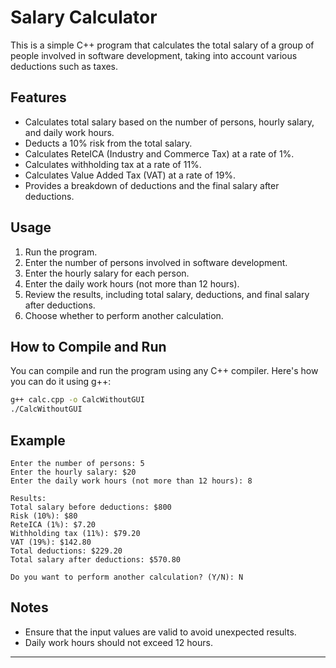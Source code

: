 # Salary Calculator

This is a simple C++ program that calculates the total salary of a group of people involved in software development, taking into account various deductions such as taxes.

## Features

- Calculates total salary based on the number of persons, hourly salary, and daily work hours.
- Deducts a 10% risk from the total salary.
- Calculates ReteICA (Industry and Commerce Tax) at a rate of 1%.
- Calculates withholding tax at a rate of 11%.
- Calculates Value Added Tax (VAT) at a rate of 19%.
- Provides a breakdown of deductions and the final salary after deductions.

## Usage

1. Run the program.
2. Enter the number of persons involved in software development.
3. Enter the hourly salary for each person.
4. Enter the daily work hours (not more than 12 hours).
5. Review the results, including total salary, deductions, and final salary after deductions.
6. Choose whether to perform another calculation.

## How to Compile and Run

You can compile and run the program using any C++ compiler. Here's how you can do it using g++:

```bash
g++ calc.cpp -o CalcWithoutGUI
./CalcWithoutGUI
```

## Example

```
Enter the number of persons: 5
Enter the hourly salary: $20
Enter the daily work hours (not more than 12 hours): 8

Results:
Total salary before deductions: $800
Risk (10%): $80
ReteICA (1%): $7.20
Withholding tax (11%): $79.20
VAT (19%): $142.80
Total deductions: $229.20
Total salary after deductions: $570.80

Do you want to perform another calculation? (Y/N): N
```

## Notes

- Ensure that the input values are valid to avoid unexpected results.
- Daily work hours should not exceed 12 hours.

---


